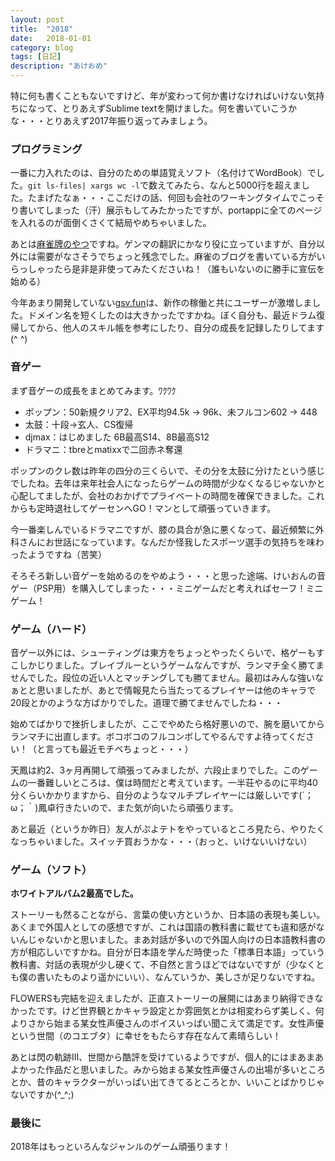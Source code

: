 ```yaml
---
layout: post
title:  "2018"
date:   2018-01-01
category: blog
tags: [日記]
description: "あけおめ"
---
```


特に何も書くこともないですけど、年が変わって何か書けなければいけない気持ちになって、とりあえずSublime textを開けました。何を書いていこうかな・・・とりあえず2017年振り返ってみましょう。

### プログラミング

一番に力入れたのは、自分のための単語覚えソフト（名付けてWordBook）でした。`git ls-files| xargs wc -l`で数えてみたら、なんと5000行を超えました。たまげたなぁ・・・ここだけの話、何回も会社のワーキングタイムでこっそり書いてしまった（汗）展示もしてみたかったですが、portappに全てのページを入れるのが面倒くさくて結局やめちゃいました。

あとは[麻雀牌のやつ](http://ssdh233.me/blog/2017/11/25/mtc.html)ですね。ゲンマの翻訳にかなり役に立っていますが、自分以外には需要がなさそうでちょっと残念でした。麻雀のブログを書いている方がいらっしゃったら是非是非使ってみたくださいね！（誰もいないのに勝手に宣伝を始める）

今年あまり開発していない[gsv.fun](http://gsv.fun)は、新作の稼働と共にユーザーが激増しました。ドメイン名を短くしたのは大きかったですかね。ぼく自分も、最近ドラム復帰してから、他人のスキル帳を参考にしたり、自分の成長を記録したりしてます(^ ^)

### 音ゲー

まず音ゲーの成長をまとめてみます。ﾜｸﾜｸ

* ポップン：50新規クリア2、EX平均94.5k -> 96k、未フルコン602 -> 448
* 太鼓：十段->玄人、CS復帰
* djmax：はじめました 6B最高S14、8B最高S12
* ドラマニ：tbreとmatixxで二回赤ネ奪還

ポップンのクレ数は昨年の四分の三くらいで、その分を太鼓に分けたという感じでしたね。去年は来年社会人になったらゲームの時間が少なくなるじゃないかと心配してましたが、会社のおかげでプライベートの時間を確保できました。これからも定時退社してゲーセンへGO！マンとして頑張っていきます。

今一番楽しんでいるドラマニですが、膝の具合が急に悪くなって、最近頻繁に外科さんにお世話になっています。なんだか怪我したスポーツ選手の気持ちを味わったようですね（苦笑）

そろそろ新しい音ゲーを始めるのをやめよう・・・と思った途端、けいおんの音ゲー（PSP用）を購入してしまった・・・ミニゲームだと考えればセーフ！ミニゲーム！

### ゲーム（ハード）

音ゲー以外には、シューティングは東方をちょっとやったくらいで、格ゲーもすこしかじりました。ブレイブルーというゲームなんですが、ランマチ全く勝てませんでした。段位の近い人とマッチングしても勝てません。最初はみんな強いなぁとと思いましたが、あとで情報見たら当たってるプレイヤーは他のキャラで20段とかのような方ばかりでした。道理で勝てませんでしたね・・・

始めてばかりで挫折しましたが、ここでやめたら格好悪いので、腕を磨いてからランマチに出直します。ボコボコのフルコンボしてやるんですよ待ってください！（と言っても最近モチベちょっと・・・）

天鳳は約2、3ヶ月再開して頑張ってみましたが、六段止まりでした。このゲームの一番難しいところは、僕は時間だと考えています。一半荘やるのに平均40分くらいかかりますから、自分のようなマルチプレイヤーには厳しいです(´；ω；｀)鳳卓行きたいので、また気が向いたら頑張ります。

あと最近（というか昨日）友人がぷよテトをやっているところ見たら、やりたくなっちゃいました。スイッチ買おうかな・・・（おっと、いけないいけない）

### ゲーム（ソフト）

**ホワイトアルバム2最高でした。**

ストーリーも然ることながら、言葉の使い方というか、日本語の表現も美しい。あくまで外国人としての感想ですが、これは国語の教科書に載せても違和感がないんじゃないかと思いました。まあ対話が多いので外国人向けの日本語教科書の方が相応しいですかね。自分が日本語を学んだ時使った「標準日本語」っていう教科書、対話の表現が少し硬くて、不自然と言うほどではないですが（少なくとも僕の書いたものより遥かにいい）、なんていうか、美しさが足りないですね。

FLOWERSも完結を迎えましたが、正直ストーリーの展開にはあまり納得できなかったです。けど世界観とかキャラ設定とか雰囲気とかは相変わらず美しく、何よりさから始まる某女性声優さんのボイスいっぱい聞こえて満足です。女性声優という世間（のコエブタ）に幸せをもたらす存在なんて素晴らしい！

あとは閃の軌跡III、世間から酷評を受けているようですが、個人的にはまあまあよかった作品だと思いました。みから始まる某女性声優さんの出場が多いところとか、昔のキャラクターがいっぱい出てきてるところとか、いいことばかりじゃないですか(^\_^;)

### 最後に

2018年はもっといろんなジャンルのゲーム頑張ります！